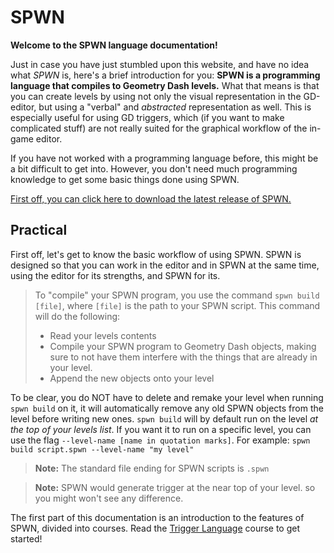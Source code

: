 # SPWN

**Welcome to the SPWN language documentation!**

Just in case you have just stumbled upon this website, and have no idea what _SPWN_ is, here's a brief introduction for you:
**SPWN is a programming language that compiles to Geometry Dash levels.** What that means is that you can create levels by using not only the visual representation in the GD-editor, but using a "verbal" and _abstracted_ representation as well. This is especially useful for using GD triggers, which (if you want to make complicated stuff) are not really suited for the graphical workflow of the in-game editor.

If you have not worked with a programming language before, this might be a bit difficult to get into. However, you don't need much programming knowledge to get some basic things done using SPWN.

[First off, you can click here to download the latest release of SPWN.](https://github.com/Spu7Nix/SPWN-language/releases)

## Practical

First off, let's get to know the basic workflow of using SPWN.
SPWN is designed so that you can work in the editor and in SPWN at the same time, using the editor for its strengths, and SPWN for its.

> To "compile" your SPWN program, you use the command `spwn build [file]`, where `[file]` is the path to your SPWN script.
> This command will do the following:
>
> - Read your levels contents
> - Compile your SPWN program to Geometry Dash objects, making sure to not have them interfere with the things that are already in your level.
> - Append the new objects onto your level

To be clear, you do NOT have to delete and remake your level when running `spwn build` on it, it will automatically remove any old SPWN objects from the level before writing new ones. `spwn build` will by default run on the level _at the top of your levels list_. If you want it to run on a specific level, you can use the flag `--level-name [name in quotation marks]`. For example: `spwn build script.spwn --level-name "my level"`

> **Note:** The standard file ending for SPWN scripts is `.spwn`

> **Note:** SPWN would generate trigger at the near top of your level. so you might won't see any difference.

The first part of this documentation is an introduction to the features of SPWN, divided into courses. Read the [Trigger Language](triggerlanguage/trigger_language.md) course to get started!
